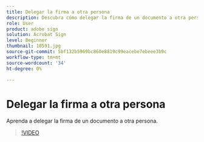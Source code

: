 ```yaml
---
title: Delegar la firma a otra persona
description: Descubra cómo delegar la firma de un documento a otra persona
role: User
product: adobe sign
solution: Acrobat Sign
level: Beginner
thumbnail: 10591.jpg
source-git-commit: 5bf132b5969bc860e8819c99eacebe7ebeee3b9c
workflow-type: tm+mt
source-wordcount: '34'
ht-degree: 0%

---
```


# Delegar la firma a otra persona

Aprenda a delegar la firma de un documento a otra persona.

>[!VIDEO](https://video.tv.adobe.com/v/343856?hidetitle=true)
